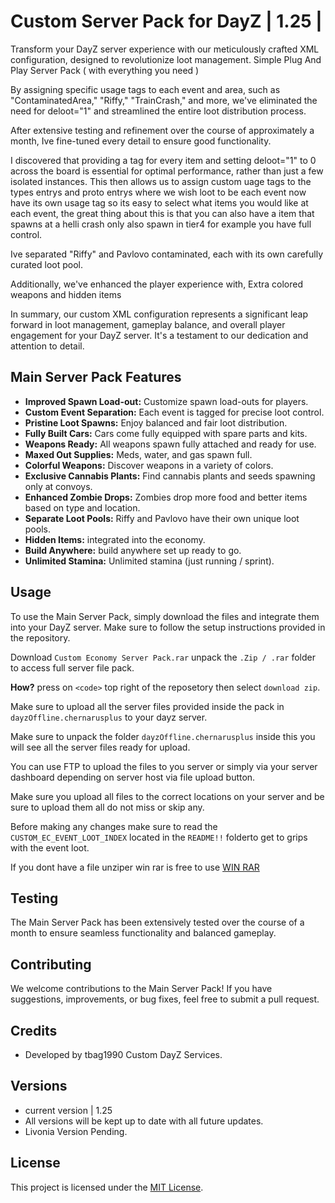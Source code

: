 # Custom Server Pack for DayZ | 1.25 |


Transform your DayZ server experience with our meticulously crafted XML configuration, designed to revolutionize loot management.
Simple Plug And Play Server Pack ( with everything you need )

By assigning specific usage tags to each event and area,
such as "ContaminatedArea," "Riffy," "TrainCrash," and more,
we've eliminated the need for deloot="1" and streamlined the entire loot distribution process.

After extensive testing and refinement over the course of approximately a month,
Ive fine-tuned every detail to ensure good functionality.

I discovered that providing a tag for every item and setting deloot="1" to 0 across the board is essential for optimal performance, rather than just a few isolated instances.
This then allows us to assign custom uage tags to the types entrys and proto entrys where we wish loot to be each event now have its own usage tag so its easy to select what items you would like at each event,
the great thing about this is that you can also have a item that spawns at a helli crash only also spawn in tier4 for example you have full control.

Ive separated "Riffy" and Pavlovo contaminated, each with its own carefully curated loot pool.

Additionally, we've enhanced the player experience with, Extra colored weapons and hidden items

In summary, our custom XML configuration represents a significant leap forward in loot management,
gameplay balance, and overall player engagement for your DayZ server. It's a testament to our dedication and attention to detail.

## Main Server Pack Features

- **Improved Spawn Load-out:** Customize spawn load-outs for players.
- **Custom Event Separation:** Each event is tagged for precise loot control.
- **Pristine Loot Spawns:** Enjoy balanced and fair loot distribution.
- **Fully Built Cars:** Cars come fully equipped with spare parts and kits.
- **Weapons Ready:** All weapons spawn fully attached and ready for use.
- **Maxed Out Supplies:** Meds, water, and gas spawn full.
- **Colorful Weapons:** Discover weapons in a variety of colors.
- **Exclusive Cannabis Plants:** Find cannabis plants and seeds spawning only at convoys.
- **Enhanced Zombie Drops:** Zombies drop more food and better items based on type and location.
- **Separate Loot Pools:** Riffy and Pavlovo have their own unique loot pools.
- **Hidden Items:** integrated into the economy.
- **Build Anywhere:** build anywhere set up ready to go.
- **Unlimited Stamina:** Unlimited stamina (just running / sprint).

## Usage

To use the Main Server Pack, simply download the files and integrate them into your DayZ server.
Make sure to follow the setup instructions provided in the repository.

Download `Custom Economy Server Pack.rar` unpack the `.Zip / .rar` folder to access full server file pack.

**How?** press on `<code>` top right of the reposetory then select `download zip`.

Make sure to upload all the server files provided inside the pack in `dayzOffline.chernarusplus` to your dayz server.

Make sure to unpack the folder `dayzOffline.chernarusplus` inside this you will see all the server files ready for upload.

You can use FTP to upload the files to you server or simply via your server dashboard depending on server host via file upload button.

Make sure you upload all files to the correct locations on your server and be sure to upload them all do not miss or skip any.

Before making any changes make sure to read the `CUSTOM_EC_EVENT_LOOT_INDEX` located in the `README!!` folderto get to grips with the event loot.

If you dont have a file unziper win rar is free to use
[WIN RAR](https://www.win-rar.com/)

## Testing

The Main Server Pack has been extensively tested over the course of a month to ensure seamless functionality and balanced gameplay.

## Contributing

We welcome contributions to the Main Server Pack! If you have suggestions, improvements, or bug fixes, feel free to submit a pull request.

## Credits

- Developed by tbag1990 Custom DayZ Services.


## Versions
- current version | 1.25
- All versions will be kept up to date with all future updates.
- Livonia Version Pending.

## License

This project is licensed under the [MIT License](LICENSE).
